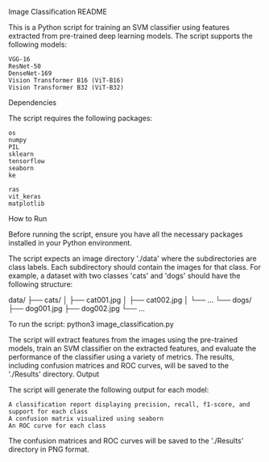 Image Classification README

This is a Python script for training an SVM classifier using features extracted from pre-trained deep learning models. The script supports the following models:

    VGG-16
    ResNet-50
    DenseNet-169
    Vision Transformer B16 (ViT-B16)
    Vision Transformer B32 (ViT-B32)

Dependencies

The script requires the following packages:

    os
    numpy
    PIL
    sklearn
    tensorflow
    seaborn
    ke

    ras
    vit_keras
    matplotlib

How to Run

Before running the script, ensure you have all the necessary packages installed in your Python environment.

The script expects an image directory './data' where the subdirectories are class labels. Each subdirectory should contain the images for that class. For example, a dataset with two classes 'cats' and 'dogs' should have the following structure:

data/
├── cats/
│   ├── cat001.jpg
│   ├── cat002.jpg
│   └── ...
└── dogs/
    ├── dog001.jpg
    ├── dog002.jpg
    └── ...

To run the script:
python3 image_classification.py

The script will extract features from the images using the pre-trained models, train an SVM classifier on the extracted features, and evaluate the performance of the classifier using a variety of metrics. The results, including confusion matrices and ROC curves, will be saved to the './Results' directory.
Output

The script will generate the following output for each model:

    A classification report displaying precision, recall, f1-score, and support for each class
    A confusion matrix visualized using seaborn
    An ROC curve for each class

The confusion matrices and ROC curves will be saved to the './Results' directory in PNG format.
